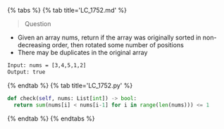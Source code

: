 {% tabs %}
{% tab title='LC_1752.md' %}

> Question

* Given an array nums, return if the array was originally sorted in non-decreasing order, then rotated some number of positions
* There may be duplicates in the original array

```txt
Input: nums = [3,4,5,1,2]
Output: true
```

{% endtab %}
{% tab title='LC_1752.py' %}

```py
def check(self, nums: List[int]) -> bool:
  return sum(nums[i] < nums[i-1] for i in range(len(nums))) <= 1
```

{% endtab %}
{% endtabs %}
